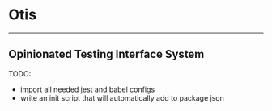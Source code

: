 # Otis
___
## Opinionated Testing Interface System

TODO:
* import all needed jest and babel configs
* write an init script that will automatically add to package json
